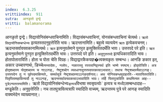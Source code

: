 ```yaml
---
index:  6.3.25
vrittiindex:  911
sutra:  आनङृतो द्वन्द्वे
vritti:  balamanorama 
---
```


आनङृतो द्वन्द्वे। विद्यायोनिसंबन्धवाचिनामिति। विद्यासंबन्धवाचिनां, योनसंबन्धवाचिनां चेत्यर्थः। `ऋतो विद्यायोनिसम्बन्धेभ्यः` इत्यतस्तदनुवृत्तेरिति भावः। ऋदन्तानामिति। बहुत्वे व्यत्ययेन `ऋतः` इत्येकवचनम्। ऋदन्तसर्वावयवकानामित्यर्थः। `ऋत` इत्यनुवर्तमाने पुनरृत इत्युक्तिरेतदर्थेति भावः। उत्तरपदे परे इति। `ऋत` इत्यनुवर्तमाने पुनरृत इत्युक्तिरेतदर्थेति भावः। उत्तरपदे परे इति। `अलुगुत्तरपदे` इत्यधिकारादिति भावः। होतापोताराविति। होता च पोता चेति विग्रहः। विद्याद्वारकैकयज्ञ�त्वक्त्वकृतः सम्बन्धः। आनङि ङकार इत्, अकार उच्चारणार्थः, ङिच्चे`त्यन्तादेशः, नलोपः, नकारस्तु रपरत्वनिवृत्त्यर्थ इति भाष्ये स्पष्टम्। होतृपोत्रिति। अत्र होतृशब्दस्य पोतृशब्दस्य च नाऽऽनङ्, नेष्टुशब्देन व्यवधानादुत्तरपदपरकत्वाऽभावात्। तथाच नेष्टृशब्दस्यैवाऽऽनङ्। उत्तरपदेन तु न पूर्वपदमाक्षिप्यते, समर्थसूत्रे नेष्टृशब्दस्याऽऽनङदर्शनात्। अथ योनिसबन्धमुदाहरति--मातापितराविति। पितृपितामहावित्यादौ तु नाऽऽनङ्, ऋदन्तसर्वावयवकत्वाऽभावादिति भावः। तर्हि पितापुत्राविति कथमित्यत आह--पुत्रेऽन्यतरस्यामिति। `ऋतो विद्यायोनिसंबन्धेभ्यः` इत्यत्र `विभाषा स्वसृपत्योः` इत्यत्र च मध्येऽसम्बन्धादाह--मण्डूकेति। अनुवृत्तेरिति। नच तातपुत्रावित्यत्रापि स्यादिति वाच्यम्, ऋदन्तस्य पुत्रे परे आनङ् स्यादिति वाक्यभेदेन व्याख्यानात्। 

